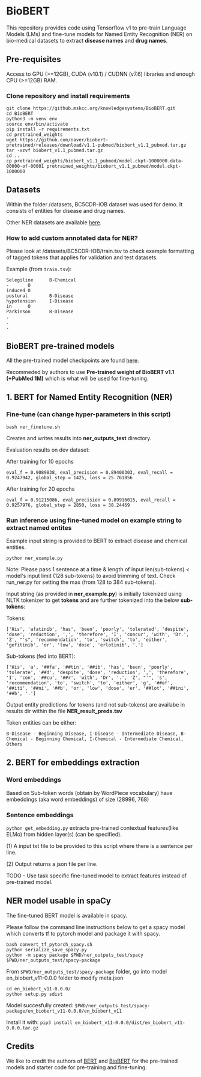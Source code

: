 # BioBERT
This repository provides code using Tensorflow v1 to pre-train Language Models (LMs) and fine-tune models for Named Entity Recognition (NER) on bio-medical datasets to extract **disease names** and **drug names**.

## Pre-requisites

Access to GPU (>=12GB), CUDA (v10.1) / CUDNN (v7.6) libraries and enough CPU (>=12GB) RAM.

### Clone repository and install requirements

```
git clone https://github.mskcc.org/knowledgesystems/BioBERT.git
cd BioBERT
python3 -m venv env
source env/bin/activate
pip install -r requirements.txt
cd pretrained_weights
wget https://github.com/naver/biobert-pretrained/releases/download/v1.1-pubmed/biobert_v1.1_pubmed.tar.gz 
tar -xzvf biobert_v1.1_pubmed.tar.gz
cd ..
cp pretrained_weights/biobert_v1.1_pubmed/model.ckpt-1000000.data-00000-of-00001 pretrained_weights/biobert_v1.1_pubmed/model.ckpt-1000000
```

## Datasets 
Within the folder /datasets, BC5CDR-IOB dataset was used for demo. It consists of entities for disease and drug names.

Other NER datasets are available [here](https://github.com/cambridgeltl/MTL-Bioinformatics-2016).

### How to add custom annotated data for NER?
Please look at /datasets/BC5CDR-IOB/train.tsv to check example formatting of tagged tokens that applies for validation and test datasets.

Example (from `train.tsv`):

```
Selegiline      B-Chemical
-       O
induced O
postural        B-Disease
hypotension     I-Disease
in      O
Parkinson       B-Disease
.
.
.
```

## BioBERT pre-trained models 
All the pre-trained model checkpoints are found [here](https://github.com/naver/biobert-pretrained/releases).

Recommeded by authors to use **Pre-trained weight of BioBERT v1.1 (+PubMed 1M)** which is what will be used for fine-tuning.

## 1. BERT for Named Entity Recognition (NER)

### Fine-tune (can change hyper-parameters in this script)
`bash ner_finetune.sh`

Creates and writes results into **ner_outputs_test** directory.

Evaluation results on dev dataset:

After training for 10 epochs
```
eval_f = 0.9089838, eval_precision = 0.89400303, eval_recall = 0.9247942, global_step = 1425, loss = 25.761856
```

After training for 20 epochs
```
eval_f = 0.91215086, eval_precision = 0.89916015, eval_recall = 0.9257976, global_step = 2850, loss = 38.24469
```

### Run inference using fine-tuned model on example string to extract named entites
Example input string is provided to BERT to extract disease and chemical entities. 

`python ner_example.py`

 Note: Please pass 1 sentence at a time & length of input len(sub-tokens) < model's input limit (128 sub-tokens) to avoid trimming of text. Check run_ner.py for setting the max (from 128 to 384 sub-tokens).

Input string (as provided in **ner_example.py**) is initially tokenized using NLTK tokenizer to get **tokens** and are further tokenized into the below **sub-tokens**:

Tokens:
```
['His', 'afatinib', 'has', 'been', 'poorly', 'tolerated', 'despite', 'dose', 'reduction', ',', 'therefore', 'I', 'concur', 'with', 'Dr.', 'Z', "'s", 'recommendation', 'to', 'switch', 'to', 'either', 'gefitinib', 'or', 'low', 'dose', 'erlotinib', '.']
```

Sub-tokens (fed into BERT):
```
['His', 'a', '##fa', '##tin', '##ib', 'has', 'been', 'poorly', 'tolerate', '##d', 'despite', 'dose', 'reduction', ',', 'therefore', 'I', 'con', '##cu', '##r', 'with', 'Dr', '.', 'Z', "'", 's', 'recommendation', 'to', 'switch', 'to', 'either', 'g', '##ef', '##iti', '##ni', '##b', 'or', 'low', 'dose', 'er', '##lot', '##ini', '##b', '.']
```

Output entity predictions for tokens (and not sub-tokens) are availabe in results dir within the file **NER_result_preds.tsv**

Token entities can be either: 

`B-Disease - Beginning Disease, I-Disease - Intermediate Disease, B-Chemical - Beginning Chemical, I-Chemical - Intermediate Chemical, Others`

## 2. BERT for embeddings extraction

### Word embeddings
Based on Sub-token words (obtain by WordPiece vocabulary) have embeddings (aka word embeddings) of size (28996, 768)

### Sentence embeddings
`python get_embedding.py` extracts pre-trained contextual features(like ELMo) from hidden layer(s) (can be specified).

(1) A input txt file to be provided to this script where there is a sentence per line.

(2) Output returns a json file per line.

TODO - Use task specific fine-tuned model to extract features instead of pre-trained model.

## NER model usable in spaCy
The fine-tuned BERT model is available in spacy.

Please follow the command line instructions below to get a spacy model which converts tf to pytorch model and package it with spacy. 

```
bash convert_tf_pytorch_spacy.sh
python serialize_save_spacy.py
python -m spacy package $PWD/ner_outputs_test/spacy $PWD/ner_outputs_test/spacy-package
```

From `$PWD/ner_outputs_test/spacy-package` folder, go into model en_biobert_v11-0.0.0 folder to modify meta.json

```
cd en_biobert_v11-0.0.0/
python setup.py sdist
```

Model succesfully created:
`$PWD/ner_outputs_test/spacy-package/en_biobert_v11-0.0.0/en_biobert_v11`

Install it with:
`pip3 install en_biobert_v11-0.0.0/dist/en_biobert_v11-0.0.0.tar.gz`

## Credits
We like to credit the authors of [BERT](https://arxiv.org/pdf/1810.04805.pdf) and [BioBERT](https://arxiv.org/pdf/1901.08746.pdf) for the pre-trained models and starter code for pre-training and fine-tuning.

